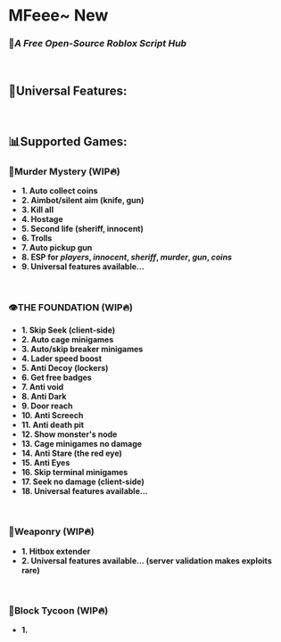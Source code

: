 # MFeee~ New
### 🚀*A Free Open-Source Roblox Script Hub*
<br>

## 🧩Universal Features:

<br>

## 📊Supported Games:
### 🔪Murder Mystery (WIP🔥)
- **1. Auto collect coins**
- **2. Aimbot/silent aim (knife, gun)**
- **3. Kill all**
- **4. Hostage**
- **5. Second life (sheriff, innocent)**
- **6. Trolls**
- **7. Auto pickup gun**
- **8. ESP for *players*, *innocent*, *sheriff*, *murder*, *gun*, *coins***
- **9. Universal features available...**
<br>

### 👁️THE FOUNDATION (WIP🔥)
- **1. Skip Seek (client-side)**
- **2. Auto cage minigames**
- **3. Auto/skip breaker minigames**
- **4. Lader speed boost**
- **5. Anti Decoy (lockers)**
- **6. Get free badges**
- **7. Anti void**
- **8. Anti Dark**
- **9. Door reach**
- **10. Anti Screech**
- **11. Anti death pit**
- **12. Show monster's node**
- **13. Cage minigames no damage**
- **14. Anti Stare (the red eye)**
- **15. Anti Eyes**
- **16. Skip terminal minigames**
- **17. Seek no damage (client-side)**
- **18. Universal features available...**
<br>

### 🔫Weaponry (WIP🔥)
- **1. Hitbox extender**
- **2. Universal features available... (server validation makes exploits rare)**
<br>

### 🧱Block Tycoon (WIP🔥)
- **1.**
<br>
